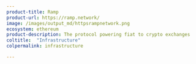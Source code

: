 ```yaml
---
product-title: Ramp
product-url: https://ramp.network/
image: /images/output_md/httpsrampnetwork.png
ecosystem: ethereum
product-description: The protocol powering fiat to crypto exchanges
coltitle:  "Infrastructure"
colpermalink: infrastructure

---
```

